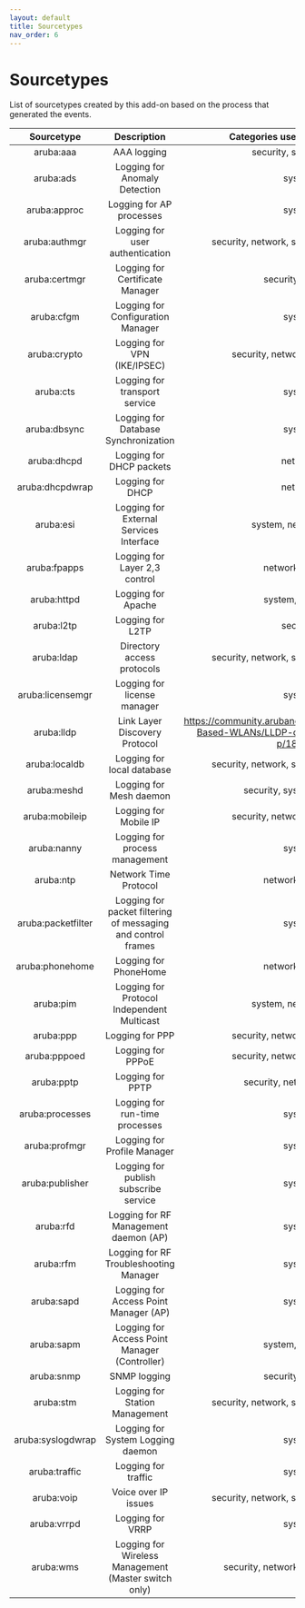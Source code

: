 ```yaml
---
layout: default
title: Sourcetypes
nav_order: 6
---
```

# Sourcetypes

List of sourcetypes created by this add-on based on the process that generated the events.

Sourcetype       | Description                             | Categories used by component
:---------------:|:---------------------------------------:|:---------------------------:
aruba:aaa        | AAA logging                             | security, system, user
aruba:ads        | Logging for Anomaly Detection           | system
aruba:approc     | Logging for AP processes                | system
aruba:authmgr    | Logging for user authentication         | security, network, system, user, wireless
aruba:certmgr    | Logging for Certificate Manager         | security, system
aruba:cfgm       | Logging for Configuration Manager       | system
aruba:crypto     | Logging for VPN (IKE/IPSEC)             | security, network, system, user
aruba:cts        | Logging for transport service           | system
aruba:dbsync     | Logging for Database Synchronization    | system
aruba:dhcpd      | Logging for DHCP packets                | network
aruba:dhcpdwrap  | Logging for DHCP                        | network
aruba:esi        | Logging for External Services Interface | system, network, user
aruba:fpapps     | Logging for Layer 2,3 control           | network, system
aruba:httpd      | Logging for Apache                      | system, security
aruba:l2tp       | Logging for L2TP                        | security
aruba:ldap       | Directory access protocols              | security, network, system, user, wireless
aruba:licensemgr | Logging for license manager             | system
aruba:lldp | Link Layer Discovery Protocol | https://community.arubanetworks.com/t5/Controller-Based-WLANs/LLDP-on-Aruba-Controller/ta-p/180578
aruba:localdb | Logging for local database | security, network, system, user, wireless
aruba:meshd | Logging for Mesh daemon | security, system, wireless
aruba:mobileip | Logging for Mobile IP | security, network, system, user
aruba:nanny | Logging for process management | system
aruba:ntp | Network Time Protocol | network, system
aruba:packetfilter | Logging for packet filtering of messaging and control frames | system
aruba:phonehome | Logging for PhoneHome | network, system
aruba:pim | Logging for Protocol Independent Multicast | system, network, user
aruba:ppp | Logging for PPP | security, network, system, user
aruba:pppoed | Logging for PPPoE | security, network, system, user
aruba:pptp | Logging for PPTP | security, network, system
aruba:processes | Logging for run-time processes | system
aruba:profmgr | Logging for Profile Manager | system
aruba:publisher | Logging for publish subscribe service | system
aruba:rfd | Logging for RF Management daemon (AP) | system
aruba:rfm | Logging for RF Troubleshooting Manager | system
aruba:sapd | Logging for Access Point Manager (AP) | system
aruba:sapm | Logging for Access Point Manager (Controller) | system, wireless
aruba:snmp | SNMP logging | security, system
aruba:stm | Logging for Station Management | security, network, system, user, wireless
aruba:syslogdwrap | Logging for System Logging daemon | system
aruba:traffic | Logging for traffic | system
aruba:voip | Voice over IP issues |security, network, system, user, wireless
aruba:vrrpd | Logging for VRRP | system
aruba:wms | Logging for Wireless Management (Master switch only) | security, network, system, wireless